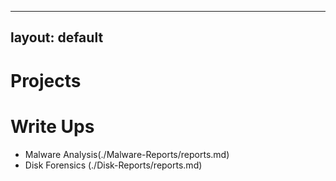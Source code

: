 
---
layout: default
---

# Projects

# Write Ups

*   Malware Analysis(./Malware-Reports/reports.md)
*   Disk Forensics (./Disk-Reports/reports.md)


